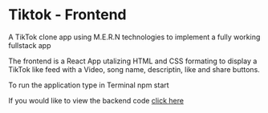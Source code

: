 # Tiktok - Frontend

A TikTok clone app using M.E.R.N technologies to implement a fully working fullstack app

The frontend is a React App utalizing HTML and CSS formating to display a TikTok like feed with a Video, song name, descriptin, like and share buttons.

To run the application type in Terminal npm start

If you would like to view the backend code [click here](https://github.com/elad-massad/tiktok-backend)
